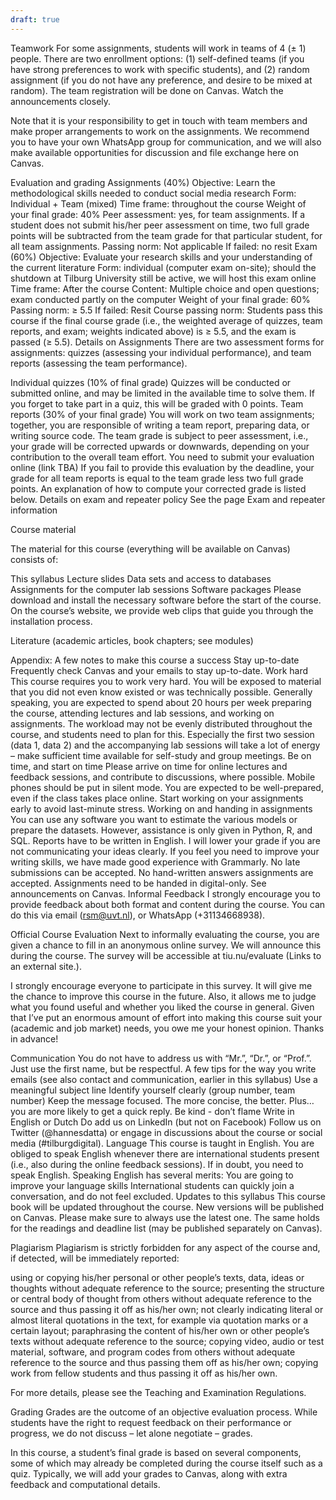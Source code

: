 ```yaml
---
draft: true
---
```


Teamwork
For some assignments, students will work in teams of 4 (± 1) people. There are two enrollment options: (1) self-defined teams (if you have strong preferences to work with specific students), and (2) random assignment (if you do not have any preference, and desire to be mixed at random). The team registration will be done on Canvas. Watch the announcements closely.

Note that it is your responsibility to get in touch with team members and make proper arrangements to work on the assignments. We recommend you to have your own WhatsApp group for communication, and we will also make available opportunities for discussion and file exchange here on Canvas.



Evaluation and grading
Assignments (40%)
Objective: Learn the methodological skills needed to conduct social media research
Form: Individual + Team (mixed)
Time frame: throughout the course
Weight of your final grade: 40%
Peer assessment: yes, for team assignments. If a student does not submit his/her peer assessment on time, two full grade points will be subtracted from the team grade for that particular student, for all team assignments.
Passing norm: Not applicable
If failed: no resit
Exam (60%)
Objective: Evaluate your research skills and your understanding of the current literature
Form: individual (computer exam on-site); should the shutdown at Tilburg University still be active, we will host this exam online
Time frame: After the course
Content: Multiple choice and open questions; exam conducted partly on the computer
Weight of your final grade: 60%
Passing norm: ≥ 5.5
If failed: Resit
Course passing norm: Students pass this course if the final course grade (i.e., the weighted average of quizzes, team reports, and exam; weights indicated above) is ≥ 5.5, and the exam is passed (≥ 5.5).
Details on Assignments
There are two assessment forms for assignments: quizzes (assessing your individual performance), and team reports (assessing the team performance).

Individual quizzes (10% of final grade)
Quizzes will be conducted or submitted online, and may be limited in the available time to solve them.
If you forget to take part in a quiz, this will be graded with 0 points.
Team reports (30% of your final grade)
You will work on two team assignments; together, you are responsible of writing a team report, preparing data, or writing source code.
The team grade is subject to peer assessment, i.e., your grade will be corrected upwards or downwards, depending on your contribution to the overall team effort.
You need to submit your evaluation online (link TBA)
If you fail to provide this evaluation by the deadline, your grade for all team reports is equal to the team grade less two full grade points.
An explanation of how to compute your corrected grade is listed below.
Details on exam and repeater policy
See the page Exam and repeater information

Course material

The material for this course (everything will be available on Canvas) consists of:

This syllabus
Lecture slides
Data sets and access to databases
Assignments for the computer lab sessions
Software packages
Please download and install the necessary software before the start of the course. On the course’s website, we provide web clips that guide you through the installation process.

Literature (academic articles, book chapters; see modules)


Appendix: A few notes to make this course a success
Stay up-to-date
Frequently check Canvas and your emails to stay up-to-date.
Work hard
This course requires you to work very hard. You will be exposed to material that you did not even know existed or was technically possible.
Generally speaking, you are expected to spend about 20 hours per week preparing the course, attending lectures and lab sessions, and working on assignments.
The workload may not be evenly distributed throughout the course, and students need to plan for this. Especially the first two session (data 1, data 2) and the accompanying lab sessions will take a lot of energy – make sufficient time available for self-study and group meetings.
Be on time, and start on time
Please arrive on time for online lectures and feedback sessions, and contribute to discussions, where possible. Mobile phones should be put in silent mode. You are expected to be well-prepared, even if the class takes place online.
Start working on your assignments early to avoid last-minute stress.
Working on and handing in assignments
You can use any software you want to estimate the various models or prepare the datasets. However, assistance is only given in Python, R, and SQL.
Reports have to be written in English. I will lower your grade if you are not communicating your ideas clearly.
If you feel you need to improve your writing skills, we have made good experience with Grammarly.
No late submissions can be accepted.
No hand-written answers assignments are accepted.
Assignments need to be handed in digital-only. See announcements on Canvas.
Informal Feedback
I strongly encourage you to provide feedback about both format and content during the course. You can do this via email (rsm@uvt.nl), or WhatsApp (+31134668938).

Official Course Evaluation
Next to informally evaluating the course, you are given a chance to fill in an anonymous online survey. We will announce this during the course. The survey will be accessible at tiu.nu/evaluate (Links to an external site.).

I strongly encourage everyone to participate in this survey. It will give me the chance to improve this course in the future. Also, it allows me to judge what you found useful and whether you liked the course in general. Given that I’ve put an enormous amount of effort into making this course suit your (academic and job market) needs, you owe me your honest opinion. Thanks in advance!

Communication
You do not have to address us with “Mr.”, “Dr.”, or “Prof.”. Just use the first name, but be respectful.
A few tips for the way you write emails (see also contact and communication, earlier in this syllabus)
Use a meaningful subject line
Identify yourself clearly (group number, team number)
Keep the message focused. The more concise, the better. Plus… you are more likely to get a quick reply.
Be kind - don’t flame
Write in English or Dutch
Do add us on LinkedIn (but not on Facebook)
Follow us on Twitter (@hannesdatta) or engage in discussions about the course or social media (#tilburgdigital).
Language
This course is taught in English.
You are obliged to speak English whenever there are international students present  (i.e., also during the online feedback sessions). If in doubt, you need to speak English.
Speaking English has several merits:
You are going to improve your language skills
International students can quickly join a conversation, and do not feel excluded.
Updates to this syllabus
This course book will be updated throughout the course. New versions will be published on Canvas. Please make sure to always use the latest one. The same holds for the readings and deadline list (may be published separately on Canvas).

Plagiarism
Plagiarism is strictly forbidden for any aspect of the course and, if detected, will be immediately reported:

using or copying his/her personal or other people’s texts, data, ideas or thoughts without adequate reference to the source;
presenting the structure or central body of thought from others without adequate reference to the source and thus passing it off as his/her own;
not clearly indicating literal or almost literal quotations in the text, for example via quotation marks or a certain layout;
paraphrasing the content of his/her own or other people’s texts without adequate reference to the source;
copying video, audio or test material, software, and program codes from others without adequate reference to the source and thus passing them off as his/her own;
copying work from fellow students and thus passing it off as his/her own.

For more details, please see the Teaching and Examination Regulations.

Grading
Grades are the outcome of an objective evaluation process. While students have the right to request feedback on their performance or progress, we do not discuss – let alone negotiate – grades.

In this course, a student’s final grade is based on several components, some of which may already be completed during the course itself such as a quiz. Typically, we will add your grades to Canvas, along with extra feedback and computational details.
